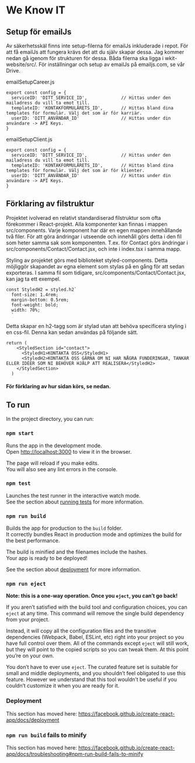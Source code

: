 # We Know IT 

## Setup för emailJs
Av säkerhetsskäl finns inte setup-filerna för emailJs inkluderade i repot. För att få emailJs att fungera krävs det att du själv skapar dessa. Jag kommer nedan gå igenom för strukturen för dessa. Båda filerna ska ligga i wkit-website/src/. För inställningar och setup av emailJs på emailjs.com, se vår Drive.

emailSetupCareer.js
```
export const config = {
  serviceID: 'DITT_SERVICE_ID',             // Hittas under den mailadress du vill ta emot till.
  templateID: 'KONTAKFORMULÄRETS_ID',       // Hittas bland dina templates för formulär. Välj det som är för karriär.
  userID: 'DITT_ANVÄNDAR_ID'                // Hittas under din användare -> API Keys.
}
```

emailSetupClient.js
```
export const config = {
  serviceID: 'DITT_SERVICE_ID',             // Hittas under den mailadress du vill ta emot till.
  templateID: 'KONTAKFORMULÄRETS_ID',       // Hittas bland dina templates för formulär. Välj det som är för klienter.
  userID: 'DITT_ANVÄNDAR_ID'                // Hittas under din användare -> API Keys.
}
```

## Förklaring av filstruktur
Projektet ivolverad en relativt standardiserad filstruktur som ofta förekommer i React-projekt. Alla komponenter kan finnas i mappen src/components. Varje komponent har där en egen mappen innehållande två filer. För att göra ändringar i utseende och innehåll görs detta i den fil som heter samma sak som komponenten. T.ex. för Contact görs ändringar i src/components/Contact/Contact.jsx, och inte i index.tsx i samma mapp.

Styling av projektet görs med biblioteket styled-components. Detta möjliggör skapandet av egna element som stylas på en gång för att sedan exporteras. I samma fil som tidigare, src/components/Contact/Contact.jsx, kan jag ta ett exempel.

```
const StyledH2 = styled.h2`
  font-size: 1.4rem;
  margin-bottom: 0.5rem;
  font-weight: bold;
  width: 70%;
  `
```
Detta skapar en h2-tagg som är stylad utan att behöva specificera styling i en css-fil. Denna kan sedan användas på följande sätt.

```
return (
    <StyledSection id="contact">
      <StyledH1>KONTAKTA OSS</StyledH1>
      <StyledH2>KONTAKTA OSS GÄRNA OM NI HAR NÅGRA FUNDERINGAR, TANKAR ELLER IDÉER SOM NI BEHÖVER HJÄLP ATT REALISERA</StyledH2>
    </StyledSection>
  )
```

#### För förklaring av hur sidan körs, se nedan.

## To run

In the project directory, you can run:

### `npm start`

Runs the app in the development mode.<br />
Open [http://localhost:3000](http://localhost:3000) to view it in the browser.

The page will reload if you make edits.<br />
You will also see any lint errors in the console.

### `npm test`

Launches the test runner in the interactive watch mode.<br />
See the section about [running tests](https://facebook.github.io/create-react-app/docs/running-tests) for more information.

### `npm run build`

Builds the app for production to the `build` folder.<br />
It correctly bundles React in production mode and optimizes the build for the best performance.

The build is minified and the filenames include the hashes.<br />
Your app is ready to be deployed!

See the section about [deployment](https://facebook.github.io/create-react-app/docs/deployment) for more information.

### `npm run eject`

**Note: this is a one-way operation. Once you `eject`, you can’t go back!**

If you aren’t satisfied with the build tool and configuration choices, you can `eject` at any time. This command will remove the single build dependency from your project.

Instead, it will copy all the configuration files and the transitive dependencies (Webpack, Babel, ESLint, etc) right into your project so you have full control over them. All of the commands except `eject` will still work, but they will point to the copied scripts so you can tweak them. At this point you’re on your own.

You don’t have to ever use `eject`. The curated feature set is suitable for small and middle deployments, and you shouldn’t feel obligated to use this feature. However we understand that this tool wouldn’t be useful if you couldn’t customize it when you are ready for it.

### Deployment

This section has moved here: https://facebook.github.io/create-react-app/docs/deployment

### `npm run build` fails to minify

This section has moved here: https://facebook.github.io/create-react-app/docs/troubleshooting#npm-run-build-fails-to-minify
